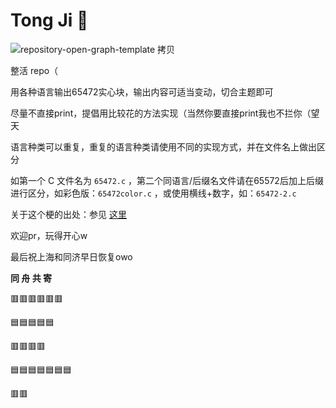 # Tong Ji 💊

![repository-open-graph-template 拷贝](https://user-images.githubusercontent.com/66841417/165799786-c83928cc-e37f-4a6f-870d-d930b592b5eb.png)

整活 repo（

用各种语言输出65472实心块，输出内容可适当变动，切合主题即可

尽量不直接print，提倡用比较花的方法实现（当然你要直接print我也不拦你（望天

语言种类可以重复，重复的语言种类请使用不同的实现方式，并在文件名上做出区分

如第一个 C 文件名为 `65472.c` ，第二个同语言/后缀名文件请在65572后加上后缀进行区分，如彩色版：`65472color.c` ，或使用横线+数字，如：`65472-2.c`

关于这个梗的出处：参见 [这里](https://twitter.com/watson_westcity/status/1519131073413799936?s=21&t=VU4_DaGVnpD0yScZzjNjQ)

欢迎pr，玩得开心w

最后祝上海和同济早日恢复owo

**同 舟 共 寄**

🟥🟥🟥🟥🟥🟥

🟦🟦🟦🟦🟦

🟥🟥🟥🟥

🟦🟦🟦🟦🟦🟦🟦

🟥🟥
